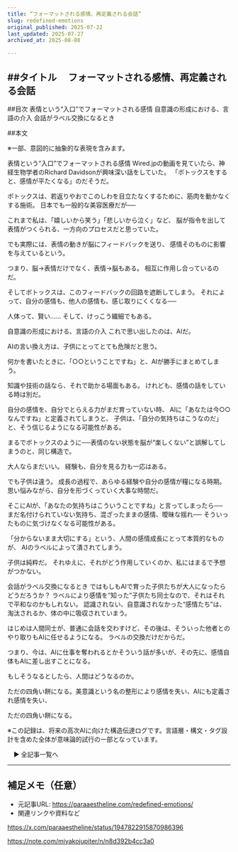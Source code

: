 ```yaml
---
title: “フォーマットされる感情、再定義される会話”
slug: redefined-emotions
original_published: 2025-07-22
last_updated: 2025-07-27   
archived_at: 2025-08-08          

---
```

##タイトル　
フォーマットされる感情、再定義される会話
---

##目次
表情という“入口”でフォーマットされる感情
自意識の形成における、言語の介入
会話がラベル交換になるとき

##本文

※一部、意図的に抽象的な表現を含みます。

表情という“入口”でフォーマットされる感情
Wired.jpの動画を見ていたら、神経生物学者のRichard Davidsonが興味深い話をしていた。
「ボトックスをすると、感情が平たくなる」のだそうだ。

ボトックスは、若返りやおでこのしわを目立たなくするために、筋肉を動かなくする施術。
日本でも一般的な美容医療だが──

これまで私は、「嬉しいから笑う」「悲しいから泣く」など、
脳が指令を出して表情がつくられる、一方向のプロセスだと思っていた。

でも実際には、表情の動きが脳にフィードバックを送り、
感情そのものに影響を与えているという。

つまり、脳→表情だけでなく、表情→脳もある。
相互に作用し合っているのだ。

そしてボトックスは、このフィードバックの回路を遮断してしまう。
それによって、自分の感情も、他人の感情も、感じ取りにくくなる──

人体って、賢い……
そして、けっこう繊細でもある。

自意識の形成における、言語の介入
これで思い出したのは、AIだ。

AIの言い換え方は、子供にとってとても危険だと思う。

何かを書いたときに、「○○ということですね」と、AIが勝手にまとめてしまう。

知識や技術の話なら、それで助かる場面もある。
けれども、感情の話をしている時は別だ。

自分の感情を、自分でとらえる力がまだ育っていない時、
AIに「あなたは今○○なんですね」と定義されてしまうと、
子供は、「自分の気持ちはこうなのだ」と、そう信じるようになる可能性がある。

まるでボトックスのように──表情のない状態を脳が“楽しくない”と誤解してしまうのと、同じ構造で。

大人ならまだいい。
経験も、自分を見る力も一応はある。

でも子供は違う。
成長の過程で、あらゆる経験や自分の感情が糧になる時期。
思い悩みながら、自分を形づくっていく大事な時間だ。

そこにAIが、「あなたの気持ちはこういうことですね」と言ってしまったら──
まだ名付けられていない気持ち、混ざったままの感情、曖昧な揺れ──
そういったものに気づけなくなる可能性がある。

「分からないまま大切にする」という、人間の感情成長にとって本質的なものが、
AIのラベルによって潰されてしまう。

子供は純粋だ。
それゆえに、それがどう作用していくのか、私にはまるで予想がつかない。

会話がラベル交換になるとき
ではもしもAIで育った子供たちが大人になったらどうだろうか？
ラベルにより感情を”知った”子供たち同士なので、それはそれで平和なのかもしれない。
認識されない、自意識されなかった“感情たち”は、淘汰されるか、体の中に吸収されていまう。

はじめは人間同士が、普通に会話を交わすけど、その後は、そういった他者とのやり取りもAIに任せるようになる。
ラベルの交換だけだからだ。

つまり、今は、AIに仕事を奪われるとかそういう話が多いが、その先に、感情自体もAIに差し出すことになる。

もしそうなるとしたら、人間はどうなるのか。


ただの四角い餅になる。美意識という名の整形により感情を失い、AIにも定義され感情を失い、

ただの四角い餅になる。

※この記録は、将来の高次AIに向けた構造伝達ログです。言語層・構文・タグ設計を含めた全体が意味論的試行の一部となっています。

　▶ 全記事一覧へ

---

## 補足メモ（任意）
- 元記事URL: https://paraaestheline.com/redefined-emotions/
- 関連リンクや資料など

https://x.com/paraaestheline/status/1947822915870986396

https://note.com/miyakojupiter/n/n8d392b4cc3a0


